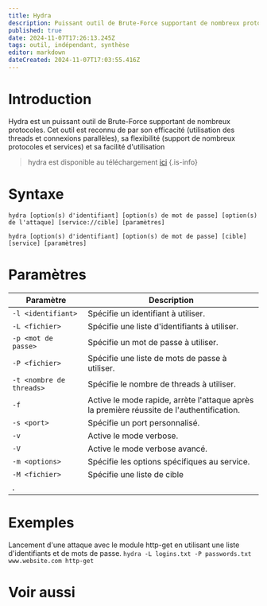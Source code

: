 ```yaml
---
title: Hydra
description: Puissant outil de Brute-Force supportant de nombreux protocoles.
published: true
date: 2024-11-07T17:26:13.245Z
tags: outil, indépendant, synthèse
editor: markdown
dateCreated: 2024-11-07T17:03:55.416Z
---
```


# Introduction

Hydra est un puissant outil de Brute-Force supportant de nombreux protocoles. Cet outil est reconnu de par son efficacité (utilisation des threads et connexions parallèles), sa flexibilité (support de nombreux protocoles et services) et sa facilité d'utilisation

> hydra est disponible au téléchargement [ici](https://github.com/vanhauser-thc/thc-hydra)
> {.is-info}

# Syntaxe

`hydra [option(s) d'identifiant] [option(s) de mot de passe] [option(s) de l'attaque] [service://cible] [paramètres]`

`hydra [option(s) d'identifiant] [option(s) de mot de passe] [cible] [service] [paramètres]`

# Paramètres

| Paramètre                         | Description |
| --------------------------------- | ----------- |
| `-l <identifiant> ` | Spécifie un identifiant à utiliser.         |
| `-L <fichier>` | Spécifie une liste d'identifiants à utiliser.         |
| `-p <mot de passe>` | Spécifie un mot de passe à utiliser.        |
| `-P <fichier>` | Spécifie une liste de mots de passe à utiliser.         |
| `-t <nombre de threads>` | Spécifie le nombre de threads à utiliser.         |
| `-f` | Active le mode rapide, arrète l'attaque après la première réussite de l'authentification.         |
| `-s <port>` | Spécifie un port personnalisé.         |
| `-v` | Active le mode verbose.         |
| `-V` | Active le mode verbose avancé.         |
| `-m <options>` | Spécifie les options spécifiques au service.         |
| `-M <fichier>` | Spécifie une liste de cible
.         |

# Exemples

Lancement d'une attaque avec le module http-get en utilisant une liste d'identifiants et de mots de passe.
`hydra -L logins.txt -P passwords.txt www.website.com http-get
`
# Voir aussi
